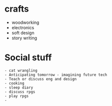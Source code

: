 # crafts
- woodworking
- electronics
- soft design 
- story writing

# Social stuff
	- cat wrangling
	- Anticipating tomorrow - imagining future tech
	- Teach or discuss eng and design
	- cooking
	- sleep diary
	- discuss rpgs
	- play rpgs
	- 